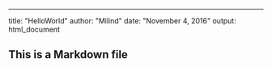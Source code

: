 ---
title: "HelloWorld"
author: "Milind"
date: "November 4, 2016"
output: html_document


## This is a Markdown file